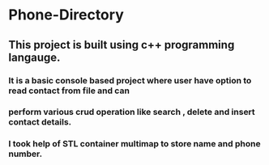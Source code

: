 # Phone-Directory

## This project is built using c++ programming langauge.
### It is a basic console based project where user have option to read contact from file and can
### perform various crud operation like search , delete and insert contact details.

### I took help of STL container multimap to store name and phone number.
